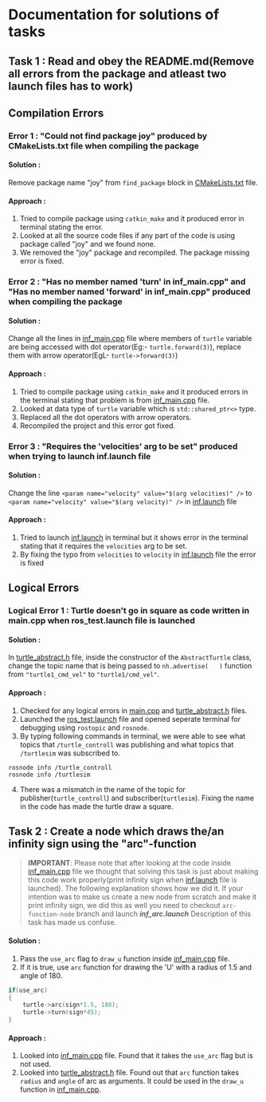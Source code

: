 # Documentation for solutions of tasks
## Task 1 : Read and obey the README.md(Remove all errors from the package and atleast two launch files has to work)
## Compilation Errors
### Error 1 : "Could not find package joy" produced by CMakeLists.txt file when compiling the package
#### Solution :
Remove package name "joy" from `find_package` block in [CMakeLists.txt](./CMakeLists.txt) file.
#### Approach :
1. Tried to compile package using `catkin_make` and it produced error in terminal stating the error.
2. Looked at all the source code files if any part of the code is using package called "joy" and we found none.
3. We removed the "joy" package and recompiled. The package missing error is fixed.

### Error 2 : "Has no member named 'turn' in inf_main.cpp" and "Has no member named 'forward' in inf_main.cpp" produced when compiling the package
#### Solution :
Change all the lines in [inf_main.cpp](./src/inf_main.cpp) file where members of `turtle` variable are being accessed with dot operator(Eg:- `turtle.forward(3)`), replace them with arrow operator(EgL- `turtle->forward(3)`)
#### Approach :
1. Tried to compile package using `catkin_make` and it produced errors in the terminal stating that problem is from  [inf_main.cpp](./src/inf_main.cpp) file.
2. Looked at data type of `turtle` variable which is `std::shared_ptr<>` type.
3. Replaced all the dot operators with arrow operators.
4. Recompiled the project and this error got fixed.

### Error 3 : "Requires the 'velocities' arg to be set" produced when trying to launch inf.launch file
#### Solution :
Change the line `<param name="velocity" value="$(arg velocities)" />` to `<param name="velocity" value="$(arg velocity)" />` in [inf.launch](./launch/inf.launch) file
#### Approach :
1. Tried to launch [inf.launch](./launch/inf.launch) in terminal but it shows error in the terminal stating that it requires the `velocities` arg to be set.
2. By fixing the typo from `velocities` to `velocity` in [inf.launch](./launch/inf.launch) file the error is fixed


## Logical Errors
### Logical Error 1 : Turtle doesn't go in square as code written in main.cpp when ros_test.launch file is launched
#### Solution : 
In [turtle_abstract.h](./include/ros_test/turtule_abstract.h) file, inside the constructor of the `AbstractTurtle` class, change the topic name that is being passed to `nh.advertise(   )` function from `"turtle1_cmd_vel"` to `"turtle1/cmd_vel"`.
#### Approach :
1. Checked for any logical errors in [main.cpp](./src/main.cpp) and [turtle_abstract.h](./include/ros_test/turtle_abstract.h) files.
2. Launched the [ros_test.launch](./launch/ros_test.launch) file and opened seperate terminal for debugging using `rostopic` and `rosnode`.
3. By typing following commands in terminal, we were able to see what topics that `/turtle_controll` was publishing and what topics that `/turtlesim` was subscribed to.
```console
rosnode info /turtle_controll
rosnode info /turtlesim
```
4. There was a mismatch in the name of the topic for publisher(`turtle_controll`) and subscriber(`turtlesim`). Fixing the name in the code has made the turtle draw a square.

## Task 2 : Create a node which draws the/an infinity sign using the "arc"-function
> **IMPORTANT**: 
Please note that after looking at the code inside [inf_main.cpp](./src/inf_main.cpp) file we thought that solving this task is just about making this code work properly(print infinity sign when [inf.launch](./launch/inf.launch) file is launched). The following explanation shows how we did it.
If your intention was to make us create a new node from scratch and make it print infinity sign, we did this as well you need to checkout `arc-function-node` branch and launch ***inf_arc.launch***
Description of this task has made us confuse.

#### Solution :
1. Pass the `use_arc` flag to `draw_u` function inside [inf_main.cpp](./src/inf_main.cpp) file.
2. If it is true, use `arc` function for drawing the 'U' with a radius of 1.5 and angle of 180.
```c++
if(use_arc)
{
    turtle->arc(sign*1.5, 180);
    turtle->turn(sign*45);
}
```
#### Approach :
1. Looked into [inf_main.cpp](./src/inf_main.cpp) file. Found that it takes the `use_arc` flag but is not used.
2. Looked into [turtle_abstract.h](./include/ros_test/turtle_abstract.h) file. Found out that `arc` function takes `radius` and `angle` of arc as arguments. It could be used in the `draw_u` function in [inf_main.cpp](./src/inf_main.cpp).

